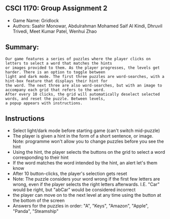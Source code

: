 ## CSCI 1170: Group Assignment 2

- Game Name: Gridlock
- Authors: Saahir Monowar, Abdulrahman Mohamed Saif Al Kindi, Dhruvil Trivedi, Meet Kumar Patel, Wenhui Zhao

## Summary:

```
Our game features a series of puzzles where the player clicks on letters to select a word that matches the hints 
or images provided to them. As the player progresses, the levels get harder. There is an option to toggle between
light and dark mode. The first three puzzles are word-searches, with a hint-box feature that displays their hint for
the word. The next three are also word-searches, but with an image to accompany each grid that refers to the word.
After every 10 clicks, the grid will automatically deselect selected words, and reset the puzzle. Between levels,
a popup appears with instructions.
```

## Instructions

- Select light/dark mode before starting game (can't switch mid-puzzle)
- The player is given a hint in the form of a short sentence, or image. Note: programme won't allow you to
  change puzzles before you see the hint
- Using the hint, the player selects the buttons on the grid to select a word corresponding to their hint
- If the word matches the word intended by the hint, an alert let's them know
- After 10 button-clicks, the player's selection gets reset
- Note: The puzzle considers your word wrong if the first few letters are wrong, even if the player
  selects the right letters afterwards. I.E. "Car" would be right, but "abCar" would be considered incorrect
- the player can move on to the next level at any time using the button at the bottom of the screen
- Answers for the puzzles in order: "A", "Keys", "Amazon", "Apple", "Panda", "Steamship"
